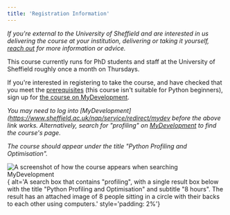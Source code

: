 ```yaml
---
title: 'Registration Information'
---
```


*If you're external to the University of Sheffield and are interested in us delivering the course at your institution, delivering or taking it yourself, [reach out](mailto:robert.chisholm@sheffield.ac.uk?subject=[pando-external]) for more information or advice.*

This course currently runs for PhD students and staff at the University of Sheffield roughly once a month on Thursdays.

If you're interested in registering to take the course, and have checked that you meet the [prerequisites](/index.html#prerequisites) (this course isn't suitable for Python beginners), sign up for [the course on MyDevelopment](https://mydevelopment.csod.com/ui/lms-learning-details/app/event/fe34df6f-ab5f-49cf-b794-88aba03b3803). 

*You may need to log into [MyDevelopment](https://www.sheffield.ac.uk/nap/service/redirect/mydev before the above link works. Alternatively, search for "profiling" on [MyDevelopment](https://www.sheffield.ac.uk/nap/service/redirect/mydev) to find the course's page.*

*The course should appear under the title "Python Profiling and Optimisation".*

![A screenshot of how the course appears when searching MyDevelopment
](learners/fig/mydevelopment.png){
alt='A search box that contains "profiling", with a single result box below with the title "Python Profiling and Optimisation" and subtitle "8 hours". The result has an attached image of 8 people sitting in a circle with their backs to each other using computers.'
style='padding: 2%'}
